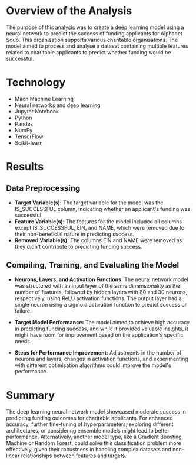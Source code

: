 # Overview of the Analysis
The purpose of this analysis was to create a deep learning model using a neural network to predict the success of funding applicants for Alphabet Soup. This organisation supports various charitable organisations. The model aimed to process and analyse a dataset containing multiple features related to charitable applicants to predict whether funding would be successful.
# Technology
-	Mach Machine Learning
-	Neural networks and deep learning 
-	Jupyter Notebook
-	Python
-	Pandas
-	NumPy
-	TensorFlow
-	Scikit-learn

# Results
## Data Preprocessing
- **Target Variable(s):** The target variable for the model was the IS_SUCCESSFUL column, indicating whether an applicant's funding was successful.
- **Feature Variable(s):** The features for the model included all columns except IS_SUCCESSFUL, EIN, and NAME, which were removed due to their non-beneficial nature in predicting success.
- **Removed Variable(s):** The columns EIN and NAME were removed as they didn't contribute to predicting funding success.
## Compiling, Training, and Evaluating the Model
- **Neurons, Layers, and Activation Functions:** The neural network model was structured with an input layer of the same dimensionality as the number of features, followed by hidden layers with 80 and 30 neurons, respectively, using ReLU activation functions. The output layer had a single neuron using a sigmoid activation function to predict success or failure.

- **Target Model Performance:** The model aimed to achieve high accuracy in predicting funding success, and while it provided valuable insights, it might have room for improvement based on the application's specific needs.

- **Steps for Performance Improvement:** Adjustments in the number of neurons and layers, changes in activation functions, and experimenting with different optimisation algorithms could improve the model's performance.

# Summary
The deep learning neural network model showcased moderate success in predicting funding outcomes for charitable applicants. For enhanced accuracy, further fine-tuning of hyperparameters, exploring different architectures, or considering ensemble models might lead to better performance. Alternatively, another model type, like a Gradient Boosting Machine or Random Forest, could solve this classification problem more effectively, given their robustness in handling complex datasets and non-linear relationships between features and targets.

